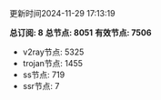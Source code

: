 更新时间2024-11-29 17:13:19

**总订阅: 8**
**总节点: 8051**
**有效节点: 7506**
- v2ray节点: 5325
- trojan节点: 1455
- ss节点: 719
- ssr节点: 7
